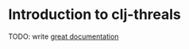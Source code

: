 # Introduction to clj-threals

TODO: write [great documentation](http://jacobian.org/writing/what-to-write/)
